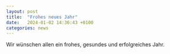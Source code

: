 ```yaml
---
layout: post
title:  "Frohes neues Jahr"
date:   2024-01-02 14:36:43 +0100
categories: news
---
```


Wir wünschen allen ein frohes, gesundes und erfolgreiches Jahr.
